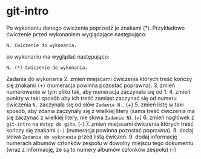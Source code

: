 # git-intro

Po wykonaniu danego ćwiczenia poprzedź je znakami (*).
Przykładowo ćwiczenie przed wykonaniem wyglądające następująco:
```
N. Ćwiczenie do wykonania.
```
po wykonaniu ma wyglądać następująco:
```
N. (*) Ćwiczenie do wykonania.
```
Zadania do wykonania
2. zmień miejscami ćwiczenia których treść kończy się znakami `(+)` (numeracja powinna pozostać poprawna).
3. zmień numerowanie w tym pliku tak, aby numeracja zaczynała się od 1.
4. zmień punkty w taki sposób aby ich treść zamiast zaczynać się od numeru ćwiczenia `N.` zaczynała się od słów `Zadanie N.`. (+)
5. zmień listę w taki sposób, aby zdania zaczynały się z wielkiej litery (sama treść ćwiczenia ma się zaczynać z wielkiej litery, nie słowa `Zadanie N`). (+)
6. zmień nagłówek z `git-intro` na `Wstęp do gita`. (-)
7. zmień miejscami ćwiczenia których treść kończy się znakami `(-)` (numeracja powinna pozostać poprawna).
8. dodaj słowa `Zadania do wykonania` przed listą ćwiczeń.
9. dodaj informację numerach albumów członków zespołu w dowolny miejscu tego dokumentu (wraz z informację, że są to numery albumów członków zespołu) (-)
